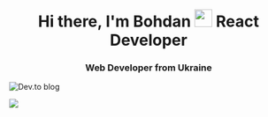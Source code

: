 <h1 align="center">Hi there, I'm Bohdan
<img src="https://github.com/blackcater/blackcater/raw/main/images/Hi.gif" height="32"/> React Developer</h1>

<h3 align="center">Web Developer from Ukraine</h3>

![Dev.to blog](https://img.shields.io/badge/dev.to-0A0A0A?style=for-the-badge&logo=dev.to&logoColor=white)

![](https://github-profile-summary-cards.vercel.app/api/cards/profile-details?username=Cauteros974&theme=solarized_dark)
